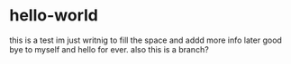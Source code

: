 # hello-world

this is a test
im just writnig to fill the space and addd more info later
good bye to myself and hello for ever.
also this is a branch?
